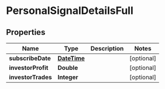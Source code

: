 
# PersonalSignalDetailsFull

## Properties
Name | Type | Description | Notes
------------ | ------------- | ------------- | -------------
**subscribeDate** | [**DateTime**](DateTime.md) |  |  [optional]
**investorProfit** | **Double** |  |  [optional]
**investorTrades** | **Integer** |  |  [optional]



